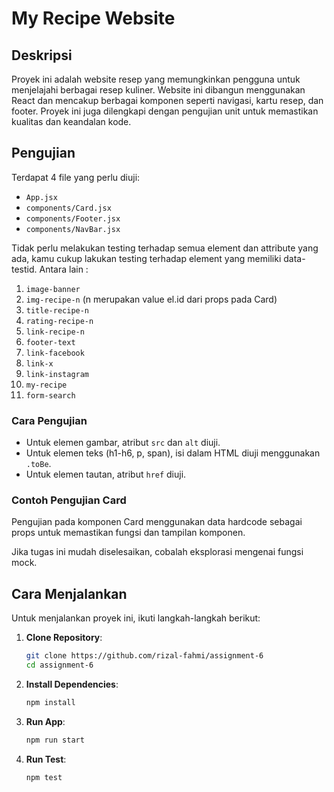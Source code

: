 # My Recipe Website

## Deskripsi

Proyek ini adalah website resep yang memungkinkan pengguna untuk menjelajahi berbagai resep kuliner. Website ini dibangun menggunakan React dan mencakup berbagai komponen seperti navigasi, kartu resep, dan footer. Proyek ini juga dilengkapi dengan pengujian unit untuk memastikan kualitas dan keandalan kode.

## Pengujian

Terdapat 4 file yang perlu diuji:

- `App.jsx`
- `components/Card.jsx`
- `components/Footer.jsx`
- `components/NavBar.jsx`

Tidak perlu melakukan testing terhadap semua element dan attribute yang ada, kamu cukup lakukan testing terhadap element yang memiliki data-testid. Antara lain : 

1. `image-banner`
2. `img-recipe-n` (n merupakan value el.id dari props pada Card)
3. `title-recipe-n`
4. `rating-recipe-n`
5. `link-recipe-n`
6. `footer-text`
7. `link-facebook`
8. `link-x`
9. `link-instagram`
10. `my-recipe`
11. `form-search`

### Cara Pengujian

- Untuk elemen gambar, atribut `src` dan `alt` diuji.
- Untuk elemen teks (h1-h6, p, span), isi dalam HTML diuji menggunakan `.toBe`.
- Untuk elemen tautan, atribut `href` diuji.

### Contoh Pengujian Card

Pengujian pada komponen Card menggunakan data hardcode sebagai props untuk memastikan fungsi dan tampilan komponen.

Jika tugas ini mudah diselesaikan, cobalah eksplorasi mengenai fungsi mock.

## Cara Menjalankan

Untuk menjalankan proyek ini, ikuti langkah-langkah berikut:

1. **Clone Repository**:
   ```bash
   git clone https://github.com/rizal-fahmi/assignment-6
   cd assignment-6
	 ```

2. **Install Dependencies**:
	 ```bash
	 npm install
	 ```
	
3. **Run App**:
	 ```bash
	 npm run start
	 ```

4. **Run Test**:
	 ```bash
	 npm test
	 ```